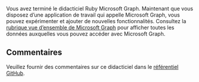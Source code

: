 <!-- markdownlint-disable MD002 MD041 -->

Vous avez terminé le didacticiel Ruby Microsoft Graph. Maintenant que vous disposez d’une application de travail qui appelle Microsoft Graph, vous pouvez expérimenter et ajouter de nouvelles fonctionnalités. Consultez la [rubrique vue d’ensemble de Microsoft Graph](/graph/overview) pour afficher toutes les données auxquelles vous pouvez accéder avec Microsoft Graph.

## <a name="feedback"></a>Commentaires

Veuillez fournir des commentaires sur ce didacticiel dans le [référentiel GitHub](https://github.com/microsoftgraph/msgraph-training-rubyrailsapp).
